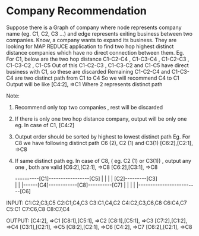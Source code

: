 # Company Recommendation

Suppose there is a Graph of company where node represents company name (eg. C1, C2, C3 …) and
edge represents exiting business between two companies. Know, a company wants to expand its
business. They are looking for MAP REDUCE application to find two hop highest distinct distance
companies which have no direct connection between them.
Eg.
For C1, below are the two hop distance
C1-C2-C4 , C1-C3-C4 , C1-C2-C3 , C1-C3-C2 , C1-C5
Out of this C1-C2-C3 , C1-C3-C2 and C1-C5 have direct business with C1, so these are discarded
Remaining C1-C2-C4 and C1-C3-C4 are two distinct path from C1 to C4
So we will recommend C4 to C1
Output will be like [C4:2], =>C1 Where 2 represents distinct path

Note:
1. Recommend only top two companies , rest will be discarded
2. If there is only one two hop distance company, output will be only one
eg. In case of C1, [C4:2]
3. Output order should be sorted by highest to lowest distinct path
Eg. For C8 we have following distinct path C6 (2), C2 (1) and C3(1)
[C6:2],[C2:1], =>C8
4. If same distinct path eg.
In case of C8, ( eg. C2 (1) or C3(1)) , output any one , both are valid
[C6:2],[C2:1], =>C8
[C6:2],[C3:1], =>C8



    ----------[C1]-----------------[C5]
    |            |
    |            |
   [C2]---------[C3]         
   |          |
   |------[C4]------------[C8]----------[C7] 
              |                          |
              |                          |
              |-------------------------[C6]
              
              
              
INPUT:
C1:C2,C3,C5
C2:C1,C4,C3
C3:C1,C4,C2
C4:C2,C3,C6,C8
C6:C4,C7
C5:C1
C7:C6,C8
C8:C7,C4

OUTPUT:
[C4:2], =>C1
[C8:1],[C5:1], =>C2
[C8:1],[C5:1], =>C3
[C7:2],[C1:2], =>C4
[C3:1],[C2:1], =>C5
[C8:2],[C2:1], =>C6
[C4:2], =>C7
[C6:2],[C2:1], =>C8
